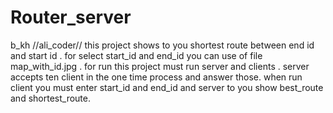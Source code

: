 # Router_server
b_kh
//ali_coder//
this project shows to you shortest route between end id and start id .
for select start_id and end_id you can use of file map_with_id.jpg .
for run this project must run server and clients .
server accepts ten client in the one time process and answer those.
when run client you must enter start_id and end_id and server to you show best_route and shortest_route.
